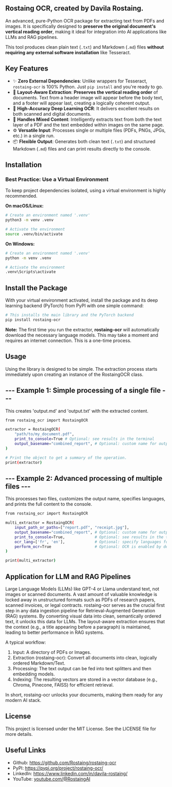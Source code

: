 ## Rostaing OCR, created by Davila Rostaing.

An advanced, pure-Python OCR package for extracting text from PDFs and images. It is specifically designed to **preserve the original document's vertical reading order**, making it ideal for integration into AI applications like LLMs and RAG pipelines.

This tool produces clean plain text (`.txt`) and Markdown (`.md`) files **without requiring any external software installation** like Tesseract.

## Key Features

-   ✨ **Zero External Dependencies**: Unlike wrappers for Tesseract, `rostaing-ocr` is 100% Python. Just `pip install` and you're ready to go.
-   🧠 **Layout-Aware Extraction**: **Preserves the vertical reading order** of documents. Text from a header image will appear before the body text, and a footer will appear last, creating a logically coherent output.
-   🚀 **High-Accuracy Deep Learning OCR**: It delivers excellent results on both scanned and digital documents.
-   📄 **Handles Mixed Content**: Intelligently extracts text from both the text layer of a PDF and the text embedded within images on the same page.
-   ⚙️ **Versatile Input**: Processes single or multiple files (PDFs, PNGs, JPGs, etc.) in a single run.
-   📦 **Flexible Output**: Generates both clean text (`.txt`) and structured Markdown (`.md`) files and can print results directly to the console.

## Installation

### Best Practice: Use a Virtual Environment

To keep project dependencies isolated, using a virtual environment is highly recommended.

**On macOS/Linux:**
```bash
# Create an environment named '.venv'
python3 -m venv .venv

# Activate the environment
source .venv/bin/activate
```

**On Windows:**
```bash
# Create an environment named '.venv'
python -m venv .venv

# Activate the environment
.venv\Scripts\activate
```

## Install the Package
With your virtual environment activated, install the package and its deep learning backend (PyTorch) from PyPI with one simple command:
```bash
# This installs the main library and the PyTorch backend
pip install rostaing-ocr
```

**Note:** The first time you run the extractor, **rostaing-ocr** will automatically download the necessary language models. This may take a moment and requires an internet connection. This is a one-time process.

## Usage
Using the library is designed to be simple. The extraction process starts immediately upon creating an instance of the RostaingOCR class.

## --- Example 1: Simple processing of a single file ---
This creates 'output.md' and 'output.txt' with the extracted content.
```bash
from rostaing_ocr import RostaingOCR

extractor = RostaingOCR(
    "path/to/my_document.pdf", 
    print_to_console=True # Optional: see results in the terminal
    output_basename="combined_report", # Optional: custom name for output files
)

# Print the object to get a summary of the operation.
print(extractor)
```

## --- Example 2: Advanced processing of multiple files ---
This processes two files, customizes the output name, specifies languages, and prints the full content to the console.
```bash
from rostaing_ocr import RostaingOCR

multi_extractor = RostaingOCR(
    input_path_or_paths=["report.pdf", "receipt.jpg"],
    output_basename="combined_report", # Optional: custom name for output files
    print_to_console=True,             # Optional: see results in the terminal
    ocr_lang=['fr', 'en'],             # Optional: specify languages for OCR
    perform_ocr=True                   # Optional: OCR is enabled by default
)

print(multi_extractor)
```

## Application for LLM and RAG Pipelines
Large Language Models (LLMs) like GPT-4 or Llama understand text, not images or scanned documents. A vast amount of valuable knowledge is locked away in unstructured formats such as PDFs of research papers, scanned invoices, or legal contracts.
rostaing-ocr serves as the crucial first step in any data ingestion pipeline for Retrieval-Augmented Generation (RAG) systems. By converting visual data into clean, semantically ordered text, it unlocks this data for LLMs. The layout-aware extraction ensures that the context (e.g., a title appearing before a paragraph) is maintained, leading to better performance in RAG systems.

A typical workflow:

1. Input: A directory of PDFs or Images.
2. Extraction (rostaing-ocr): Convert all documents into clean, logically ordered Markdown/Text.
3. Processing: The text output can be fed into text splitters and then embedding models.
4. Indexing: The resulting vectors are stored in a vector database (e.g., Chroma, Pinecone, FAISS) for efficient retrieval.

In short, rostaing-ocr unlocks your documents, making them ready for any modern AI stack.

## License
This project is licensed under the MIT License. See the LICENSE file for more details.

## Useful Links
- Github: https://github.com/Rostaing/rostaing-ocr
- PyPI: https://pypi.org/project/rostaing-ocr/
- LinkedIn: https://www.linkedin.com/in/davila-rostaing/
- YouTube: [youtube.com/@RostaingAI](https://youtube.com/@rostaingai?si=8wo5H5Xk4i0grNyH)